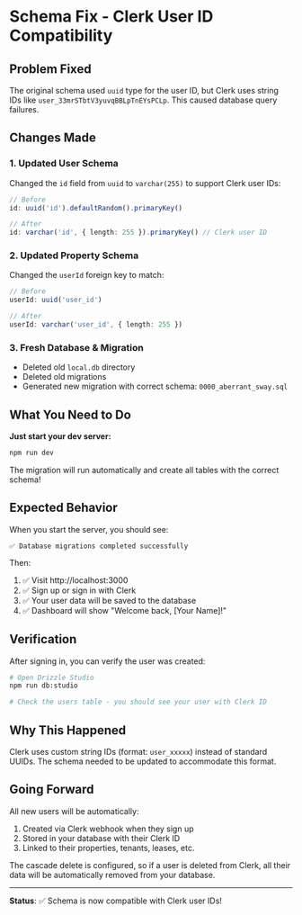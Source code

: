 # Schema Fix - Clerk User ID Compatibility

## Problem Fixed

The original schema used `uuid` type for the user ID, but Clerk uses string IDs like `user_33mrSTbtV3yuvqBBLpTnEYsPCLp`. This caused database query failures.

## Changes Made

### 1. Updated User Schema
Changed the `id` field from `uuid` to `varchar(255)` to support Clerk user IDs:

```typescript
// Before
id: uuid('id').defaultRandom().primaryKey()

// After
id: varchar('id', { length: 255 }).primaryKey() // Clerk user ID
```

### 2. Updated Property Schema
Changed the `userId` foreign key to match:

```typescript
// Before
userId: uuid('user_id')

// After
userId: varchar('user_id', { length: 255 })
```

### 3. Fresh Database & Migration
- Deleted old `local.db` directory
- Deleted old migrations
- Generated new migration with correct schema: `0000_aberrant_sway.sql`

## What You Need to Do

**Just start your dev server:**

```bash
npm run dev
```

The migration will run automatically and create all tables with the correct schema!

## Expected Behavior

When you start the server, you should see:
```
✅ Database migrations completed successfully
```

Then:
1. ✅ Visit http://localhost:3000
2. ✅ Sign up or sign in with Clerk
3. ✅ Your user data will be saved to the database
4. ✅ Dashboard will show "Welcome back, [Your Name]!"

## Verification

After signing in, you can verify the user was created:

```bash
# Open Drizzle Studio
npm run db:studio

# Check the users table - you should see your user with Clerk ID
```

## Why This Happened

Clerk uses custom string IDs (format: `user_xxxxx`) instead of standard UUIDs. The schema needed to be updated to accommodate this format.

## Going Forward

All new users will be automatically:
1. Created via Clerk webhook when they sign up
2. Stored in your database with their Clerk ID
3. Linked to their properties, tenants, leases, etc.

The cascade delete is configured, so if a user is deleted from Clerk, all their data will be automatically removed from your database.

---

**Status**: ✅ Schema is now compatible with Clerk user IDs!

